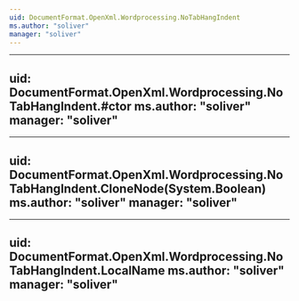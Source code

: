```yaml
---
uid: DocumentFormat.OpenXml.Wordprocessing.NoTabHangIndent
ms.author: "soliver"
manager: "soliver"
---
```


---
uid: DocumentFormat.OpenXml.Wordprocessing.NoTabHangIndent.#ctor
ms.author: "soliver"
manager: "soliver"
---

---
uid: DocumentFormat.OpenXml.Wordprocessing.NoTabHangIndent.CloneNode(System.Boolean)
ms.author: "soliver"
manager: "soliver"
---

---
uid: DocumentFormat.OpenXml.Wordprocessing.NoTabHangIndent.LocalName
ms.author: "soliver"
manager: "soliver"
---
